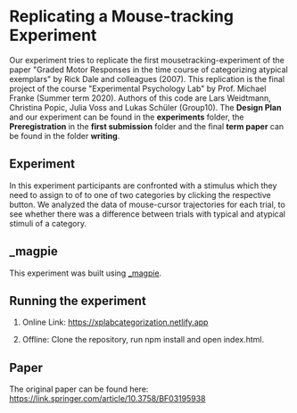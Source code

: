 # Replicating a Mouse-tracking Experiment 

Our experiment tries to replicate the first mousetracking-experiment of the paper "Graded Motor Responses in the time course of categorizing atypical exemplars" by Rick Dale and colleagues (2007). This replication is the final project of the course "Experimental Psychology Lab" by Prof. Michael Franke (Summer term 2020). 
Authors of this code are Lars Weidtmann, Christina Popic, Julia Voss and Lukas Schüler (Group10). The **Design Plan** and our experiment can be found in the **experiments** folder, the **Preregistration**  in the **first submission** folder and the final **term paper** can be found in the folder **writing**.

## Experiment

In this experiment participants are confronted with a stimulus which they need to assign to of to one of two categories by clicking the respective button. We analyzed the data of mouse-cursor trajectories for each trial, to see whether there was a difference between trials with typical and atypical stimuli of a category. 

## \_magpie

This experiment was built using [\_magpie](https://magpie-ea.github.io/magpie-site/index.html). 

## Running the experiment


1. Online Link: https://xplabcategorization.netlify.app

2. Offline: Clone the repository, run npm install and open index.html.


## Paper

The original paper can be found here: https://link.springer.com/article/10.3758/BF03195938
